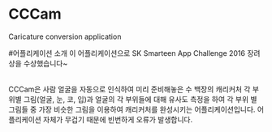 # CCCam
Caricature conversion application

#어플리케이션 소개
이 어플리케이션으로 SK Smarteen App Challenge 2016 장려상을 수상했습니다~
<br><br>

CCCam은 사람 얼굴을 자동으로 인식하여 미리 준비해놓은 수 백장의 캐리커처 각 부위별 그림(얼굴, 눈, 코, 입)과 얼굴의 각 부위들에 대해 유사도 측정을 하여 각 부위 별 그림들 중 가장 비슷한 그림을 이용하여 캐리커처를 완성시키는 어플리케이션입니다. 어플리케이션 자체가 무겁기 때문에 빈번하게 오류가 발생합니다.
